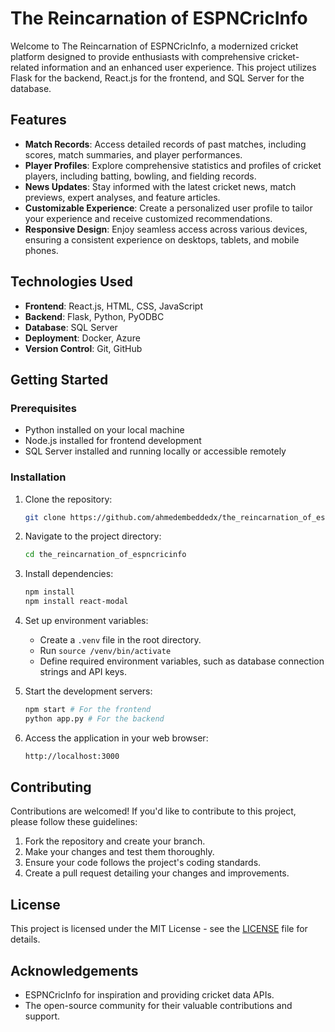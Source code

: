 # The Reincarnation of ESPNCricInfo

Welcome to The Reincarnation of ESPNCricInfo, a modernized cricket platform designed to provide enthusiasts with comprehensive cricket-related information and an enhanced user experience. This project utilizes Flask for the backend, React.js for the frontend, and SQL Server for the database.

## Features

- **Match Records**: Access detailed records of past matches, including scores, match summaries, and player performances.
- **Player Profiles**: Explore comprehensive statistics and profiles of cricket players, including batting, bowling, and fielding records.
- **News Updates**: Stay informed with the latest cricket news, match previews, expert analyses, and feature articles.
- **Customizable Experience**: Create a personalized user profile to tailor your experience and receive customized recommendations.
- **Responsive Design**: Enjoy seamless access across various devices, ensuring a consistent experience on desktops, tablets, and mobile phones.

## Technologies Used

- **Frontend**: React.js, HTML, CSS, JavaScript
- **Backend**: Flask, Python, PyODBC
- **Database**: SQL Server
- **Deployment**: Docker, Azure
- **Version Control**: Git, GitHub

## Getting Started

### Prerequisites

- Python installed on your local machine
- Node.js installed for frontend development
- SQL Server installed and running locally or accessible remotely

### Installation

1. Clone the repository:

   ```bash
   git clone https://github.com/ahmedembeddedx/the_reincarnation_of_espncricinfo.git
   ```

2. Navigate to the project directory:

   ```bash
   cd the_reincarnation_of_espncricinfo
   ```

3. Install dependencies:

   ```bash
   npm install
   npm install react-modal
   ```

4. Set up environment variables:

   - Create a `.venv` file in the root directory.
   - Run `source /venv/bin/activate`
   - Define required environment variables, such as database connection strings and API keys.

5. Start the development servers:

   ```bash
   npm start # For the frontend
   python app.py # For the backend
   ```

6. Access the application in your web browser:

   ```bash
   http://localhost:3000
   ```

## Contributing

Contributions are welcomed! If you'd like to contribute to this project, please follow these guidelines:

1. Fork the repository and create your branch.
2. Make your changes and test them thoroughly.
3. Ensure your code follows the project's coding standards.
4. Create a pull request detailing your changes and improvements.

## License

This project is licensed under the MIT License - see the [LICENSE](LICENSE) file for details.

## Acknowledgements

- ESPNCricInfo for inspiration and providing cricket data APIs.
- The open-source community for their valuable contributions and support.
